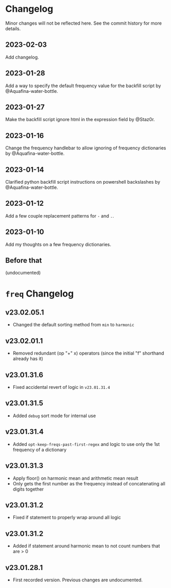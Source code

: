 # Changelog

Minor changes will not be reflected here. See the commit history for more details.

## 2023-02-03

Add changelog.

## 2023-01-28

Add a way to specify the default frequency value for the backfill script by @Aquafina-water-bottle.

## 2023-01-27

Make the backfill script ignore html in the expression field by @Staz0r.

## 2023-01-16

Change the frequency handlebar to allow ignoring of frequency dictionaries by @Aquafina-water-bottle.

## 2023-01-14

Clarified python backfill script instructions on powershell backslashes by @Aquafina-water-bottle.

## 2023-01-12

Add a few couple replacement patterns for `-` and `.`.

## 2023-01-10

Add my thoughts on a few frequency dictionaries.

## Before that

(undocumented)



# `freq` Changelog

## v23.02.05.1
- Changed the default sorting method from `min` to `harmonic`

## v23.02.01.1
- Removed redundant (op "+" x) operators (since the initial "f" shorthand already has it)

## v23.01.31.6
- Fixed accidental revert of logic in `v23.01.31.4`

## v23.01.31.5
- Added `debug` sort mode for internal use

## v23.01.31.4
- Added `opt-keep-freqs-past-first-regex` and logic to use only the 1st frequency of a dictionary

## v23.01.31.3
- Apply floor() on harmonic mean and arithmetic mean result
- Only gets the first number as the frequency instead of concatenating all digits together

## v23.01.31.2
- Fixed if statement to properly wrap around all logic

## v23.01.31.2
- Added if statement around harmonic mean to not count numbers that are > 0

## v23.01.28.1
- First recorded version. Previous changes are undocumented.
